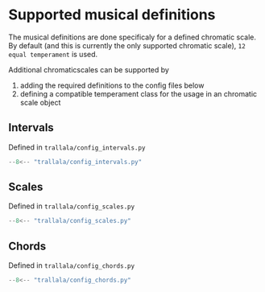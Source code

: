 # Supported musical definitions

The musical definitions are done specificaly for a defined chromatic scale.
By default (and this is currently the only supported chromatic scale), 
`12 equal temperament` is used.

Additional chromaticscales can be supported by

1. adding the required definitions to the config files below
2. defining a compatible temperament class for the usage in an
    chromatic scale object

## Intervals
Defined in `trallala/config_intervals.py`
```python
--8<-- "trallala/config_intervals.py"
```

## Scales
Defined in `trallala/config_scales.py`
```python
--8<-- "trallala/config_scales.py"
```

## Chords
Defined in `trallala/config_chords.py`
```python
--8<-- "trallala/config_chords.py"
```

